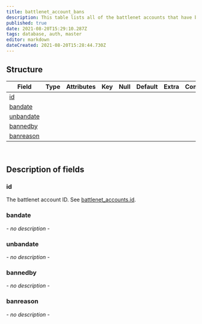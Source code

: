 ```yaml
---
title: battlenet_account_bans
description: This table lists all of the battlenet accounts that have been banned along with the date when (or if) the ban will expire.
published: true
date: 2021-08-20T15:29:10.287Z
tags: database, auth, master
editor: markdown
dateCreated: 2021-08-20T15:28:44.730Z
---
```


## Structure

| Field | Type | Attributes | Key | Null | Default | Extra | Comment |
|---|---|---|---|---|---|---|---|
[id](#id) |  |  |  |  |  |  |  |
[bandate](#bandate) |  |  |  |  |  |  |  |
[unbandate](#unbandate) |  |  |  |  |  |  |  |
[bannedby](#bannedby) |  |  |  |  |  |  |  |
[banreason](#banreason) |  |  |  |  |  |  |  |

&nbsp;
## Description of fields

### id   
The battlenet account ID. See [battlenet_accounts.id](/battlenet_accounts#id).
&nbsp;
    
### bandate  
*- no description -*
&nbsp;

### unbandate
*- no description -*
&nbsp;

### bannedby 
*- no description -*
&nbsp;

### banreason
*- no description -*
&nbsp;
